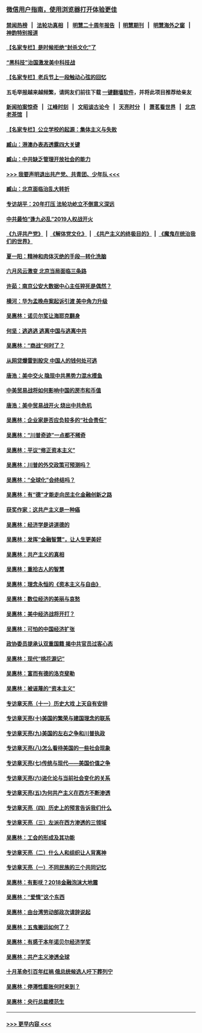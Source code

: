 ### [微信用户指南，使用浏览器打开体验更佳](https://github.com/gfw-breaker/banned-news1/blob/master/indexes/wechat-guide.md?t=0)
#### [禁闻热榜](热点新闻.md?t=0)  &nbsp;&nbsp;|&nbsp;&nbsp; [法轮功真相](https://github.com/gfw-breaker/truth/blob/master/README.md?t=0) &nbsp;&nbsp;|&nbsp;&nbsp; [明慧二十周年报告](https://github.com/gfw-breaker/mh-reports/blob/master/README.md?t=0) &nbsp;&nbsp;|&nbsp;&nbsp;[明慧期刊](https://github.com/gfw-breaker/mh-qikan) &nbsp;&nbsp;|&nbsp;&nbsp; [明慧海外之窗](https://github.com/gfw-breaker/mh-news/blob/master/README.md?t=0) &nbsp;&nbsp;|&nbsp;&nbsp; [神韵特别报道](https://github.com/gfw-breaker/mh-news/blob/master/shenyun.md?t=0)
#### [【名家专栏】是时候拒绝“封杀文化”了](../pages/nsc423/n11814093.md?t=02140622) 
#### [“黑科技”治国激发美中科技战](../pages/nsc423/n11638056.md?t=02140622) 
#### [【名家专栏】老兵节上一段触动心弦的回忆](../pages/nsc423/n11646016.md?t=02140622) 
#### 五毛举报越来越频繁，请网友们前往下载 [一键翻墙软件](https://github.com/gfw-breaker/ssr-accounts)，并将此项目推荐给亲友
#### [新闻拍案惊奇](https://github.com/gfw-breaker/banned-news1/blob/master/pages/link4.md) &nbsp;&nbsp;|&nbsp;&nbsp; [江峰时刻](https://github.com/gfw-breaker/banned-news1/blob/master/pages/link4.md) &nbsp;&nbsp;|&nbsp;&nbsp; [文昭谈古论今](https://github.com/gfw-breaker/banned-news1/blob/master/pages/link4.md) &nbsp;&nbsp;|&nbsp;&nbsp; [天亮时分](https://github.com/gfw-breaker/banned-news1/blob/master/pages/link4.md) &nbsp;&nbsp;|&nbsp;&nbsp; [萧茗看世界](https://github.com/gfw-breaker/banned-news1/blob/master/pages/link4.md) &nbsp;&nbsp;|&nbsp;&nbsp; [北京老茶馆](https://github.com/gfw-breaker/banned-news1/blob/master/pages/link4.md) &nbsp;&nbsp;|&nbsp;&nbsp; 
#### [【名家专栏】公立学校的起源：集体主义与失败](../pages/nsc423/n11601833.md?t=02140622) 
#### [臧山：港澳办表态透露四大关键](../pages/nsc423/n11421628.md?t=02140622) 
#### [臧山：中共缺乏管理开放社会的能力](../pages/nsc423/n11407457.md?t=02140622) 
#### [>>> 我要声明退出共产党、共青团、少年队 <<<](https://github.com/begood0513/goodnews/blob/master/quit/letter.md) 
#### [臧山：北京面临治乱大转折](../pages/nsc423/n11406895.md?t=02140622) 
#### [专访胡平：20年打压 法轮功屹立不倒意义深远](../pages/nsc423/n11398800.md?t=02140622) 
#### [中共最怕“逢九必乱”2019人权战开火](../pages/nsc423/n11385248.md?t=02140622) 
#### [《九评共产党》](https://github.com/begood0513/9ping.md/blob/master/README.md) &nbsp;|&nbsp; [《解体党文化》](../../../../jtdwh.md/blob/master/README.md)  &nbsp;|&nbsp; [《共产主义的终极目的》](../../../../gczydzjmd.md/blob/master/README.md) &nbsp;|&nbsp; [《魔鬼在统治我们的世界》](../../../../mgztzwmdsj.md/blob/master/README.md) 
#### [夏一阳：精神和肉体灭绝的手段—转化洗脑](../pages/nsc423/n11368250.md?t=02140622) 
#### [六月风云激变 北京当局面临三条路](../pages/nsc423/n11313668.md?t=02140622) 
#### [许茹：南京公安大数据中心主任猝死是偶然？](../pages/nsc423/n11064744.md?t=02140622) 
#### [横河：华为孟晚舟案起诉引渡 美中角力升级](../pages/nsc423/n11027230.md?t=02140622) 
#### [吴惠林：诺贝尔奖让海耶克翻身](../pages/nsc423/n10890049.md?t=02140622) 
#### [何坚：逃逃逃 逃离中国与逃离中共](../pages/nsc423/n10592891.md?t=02140622) 
#### [吴惠林：“商战”何时了？](../pages/nsc423/n10573558.md?t=02140622) 
#### [从网贷爆雷到股灾 中国人的钱何处可逃](../pages/nsc423/n10572800.md?t=02140622) 
#### [唐浩：美中交火 隐现中共黑势力混水摸鱼](../pages/nsc423/n10544040.md?t=02140622) 
#### [中美贸易战将如何影响中国的房市和币值](../pages/nsc423/n10543697.md?t=02140622) 
#### [唐浩：美中贸易战开火 烧出中共危机](../pages/nsc423/n10540126.md?t=02140622) 
#### [吴惠林：企业家是否应负较多的“社会责任”](../pages/nsc423/n10535022.md?t=02140622) 
#### [吴惠林：“川普奇迹”一点都不稀奇](../pages/nsc423/n10512808.md?t=02140622) 
#### [吴惠林：平议“修正资本主义”](../pages/nsc423/n10495724.md?t=02140622) 
#### [吴惠林：川普的外交政策可预测吗？](../pages/nsc423/n10462387.md?t=02140622) 
#### [吴惠林：“全球化”会终结吗？](../pages/nsc423/n10452838.md?t=02140622) 
#### [吴惠林：有“德”才能走向民主化金融创新之路](../pages/nsc423/n10432292.md?t=02140622) 
#### [获奖作家：这共产主义是一种癌](../pages/nsc423/n10431541.md?t=02140622) 
#### [吴惠林：经济学是讲道德的](../pages/nsc423/n10398014.md?t=02140622) 
#### [吴惠林：发挥“金融智慧”，让人生更美好](../pages/nsc423/n10375019.md?t=02140622) 
#### [吴惠林：共产主义的真相](../pages/nsc423/n10351394.md?t=02140622) 
#### [吴惠林：重拾古人的智慧](../pages/nsc423/n10337691.md?t=02140622) 
#### [吴惠林：理念永恒的《资本主义与自由》](../pages/nsc423/n10316274.md?t=02140622) 
#### [吴惠林：数位经济的美丽与哀愁](../pages/nsc423/n10292946.md?t=02140622) 
#### [吴惠林：美中经济战将开打？](../pages/nsc423/n10258825.md?t=02140622) 
#### [吴惠林：可怕的中国经济扩张](../pages/nsc423/n10219147.md?t=02140622) 
#### [政协委员提承认双重国籍 揭中共官员过客心态](../pages/nsc423/n10208809.md?t=02140622) 
#### [吴惠林：现代“桃花源记”](../pages/nsc423/n10185234.md?t=02140622) 
#### [吴惠林：富而有德的洛克斐勒](../pages/nsc423/n10142264.md?t=02140622) 
#### [吴惠林：被诬蔑的“资本主义”](../pages/nsc423/n10124816.md?t=02140622) 
#### [专访章天亮（十一）历史大戏 上天自有安排](../pages/nsc423/n10094905.md?t=02140622) 
#### [专访章天亮(十)美国的繁荣与建国理念的联系](../pages/nsc423/n10094899.md?t=02140622) 
#### [专访章天亮(九)美国的左右之争和川普执政](../pages/nsc423/n10094889.md?t=02140622) 
#### [专访章天亮(八)怎么看待美国的一些社会现象](../pages/nsc423/n10094857.md?t=02140622) 
#### [专访章天亮(七)传统与现代——美国价值之争](../pages/nsc423/n10093140.md?t=02140622) 
#### [专访章天亮(六)进化论与当前社会变化的关系](../pages/nsc423/n10092036.md?t=02140622) 
#### [专访章天亮(五)为何共产主义在西方不断渗透](../pages/nsc423/n10083620.md?t=02140622) 
#### [专访章天亮（四）历史上的预言告诉我们什么](../pages/nsc423/n10083606.md?t=02140622) 
#### [专访章天亮（三）左派在西方渗透的三领域](../pages/nsc423/n10081115.md?t=02140622) 
#### [吴惠林：工会的形成及其功能](../pages/nsc423/n10080633.md?t=02140622) 
#### [专访章天亮（二）什么人和组织让人背离神](../pages/nsc423/n10076637.md?t=02140622) 
#### [专访章天亮（一）不同民族的三个共同记忆](../pages/nsc423/n10074188.md?t=02140622) 
#### [吴惠林：有影呒？2018金融泡沫大地震](../pages/nsc423/n10040534.md?t=02140622) 
#### [吴惠林：“爱情”这个东西](../pages/nsc423/n10019423.md?t=02140622) 
#### [吴惠林：由台湾劳动部政次请辞说起](../pages/nsc423/n9979679.md?t=02140622) 
#### [吴惠林：五鬼搬运如何了？](../pages/nsc423/n9925338.md?t=02140622) 
#### [吴惠林：有感于本年诺贝尔经济学奖](../pages/nsc423/n9871883.md?t=02140622) 
#### [吴惠林：共产主义渗透全球](../pages/nsc423/n9812748.md?t=02140622) 
#### [十月革命引百年红祸 俄总统候选人吁下葬列宁](../pages/nsc423/n9810182.md?t=02140622) 
#### [吴惠林：停滞性膨胀何时来到？](../pages/nsc423/n9764136.md?t=02140622) 
#### [吴惠林：央行总裁模范生](../pages/nsc423/n9728134.md?t=02140622) 

----
#### [ >>> 更早内容 <<< ](../indexes/nsc423-earlier.md)
